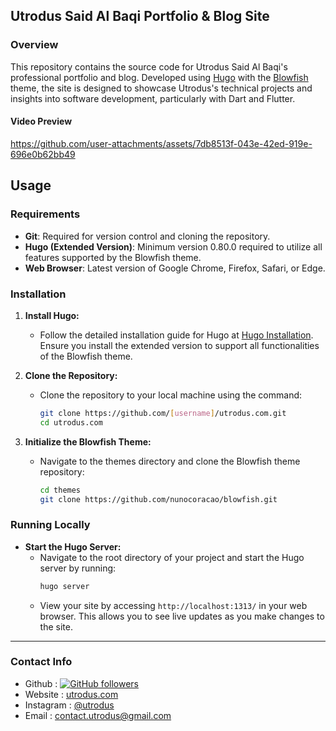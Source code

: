 ## Utrodus Said Al Baqi Portfolio & Blog Site

### Overview
This repository contains the source code for Utrodus Said Al Baqi's professional portfolio and blog. Developed using [Hugo](https://gohugo.io/) with the [Blowfish](https://blowfish.page/) theme, the site is designed to showcase Utrodus's technical projects and insights into software development, particularly with Dart and Flutter.

#### Video Preview


https://github.com/user-attachments/assets/7db8513f-043e-42ed-919e-696e0b62bb49

## Usage

### Requirements
- **Git**: Required for version control and cloning the repository.
- **Hugo (Extended Version)**: Minimum version 0.80.0 required to utilize all features supported by the Blowfish theme.
- **Web Browser**: Latest version of Google Chrome, Firefox, Safari, or Edge.

### Installation

1. **Install Hugo:**
   - Follow the detailed installation guide for Hugo at [Hugo Installation](https://gohugo.io/getting-started/installing/). Ensure you install the extended version to support all functionalities of the Blowfish theme.

2. **Clone the Repository:**
   - Clone the repository to your local machine using the command:
     ```bash
     git clone https://github.com/[username]/utrodus.com.git
     cd utrodus.com
     ```

3. **Initialize the Blowfish Theme:**
   - Navigate to the themes directory and clone the Blowfish theme repository:
     ```bash
     cd themes
     git clone https://github.com/nunocoracao/blowfish.git
     ```

### Running Locally

- **Start the Hugo Server:**
  - Navigate to the root directory of your project and start the Hugo server by running:
    ```bash
    hugo server
    ```
  - View your site by accessing `http://localhost:1313/` in your web browser. This allows you to see live updates as you make changes to the site.

---

### Contact Info
- Github : [![GitHub followers](https://img.shields.io/github/followers/utrodus.svg?style=social&label=Follow&maxAge=2592000)](https://github.com/utrodus?tab=followers) 
- Website : [utrodus.com](https://utrodus.com)
- Instagram : [@utrodus](https://www.instagram.com/utrodus)
- Email : [contact.utrodus@gmail.com](mailto:contact.utrodus@gmail.com)

